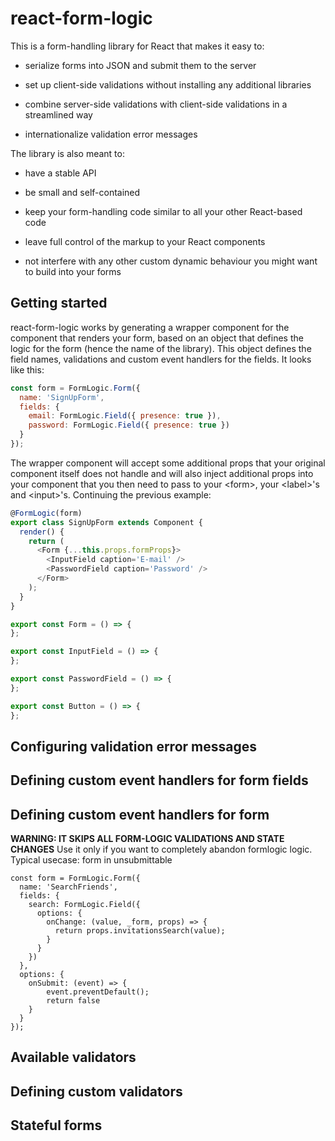 # react-form-logic

This is a form-handling library for React that makes it easy to:

* serialize forms into JSON and submit them to the server

* set up client-side validations without installing any additional
  libraries

* combine server-side validations with client-side validations in a
  streamlined way

* internationalize validation error messages

The library is also meant to:

* have a stable API

* be small and self-contained

* keep your form-handling code similar to all your other React-based
  code

* leave full control of the markup to your React components

* not interfere with any other custom dynamic behaviour you might want
  to build into your forms

## Getting started

react-form-logic works by generating a wrapper component for the
component that renders your form, based on an object that defines the
logic for the form (hence the name of the library). This object
defines the field names, validations and custom event handlers for the
fields. It looks like this:

```javascript
const form = FormLogic.Form({
  name: 'SignUpForm',
  fields: {
    email: FormLogic.Field({ presence: true }),
    password: FormLogic.Field({ presence: true })
  }
});
```

The wrapper component will accept some additional props that your
original component itself does not handle and will also inject
additional props into your component that you then need to pass to
your \<form\>, your \<label\>'s and \<input\>'s. Continuing the
previous example:

```javascript
@FormLogic(form)
export class SignUpForm extends Component {
  render() {
    return (
      <Form {...this.props.formProps}>
        <InputField caption='E-mail' />
        <PasswordField caption='Password' />
      </Form>
    );
  }
}

export const Form = () => {
};

export const InputField = () => {
};

export const PasswordField = () => {
};

export const Button = () => {
};
```

## Configuring validation error messages

## Defining custom event handlers for form fields

## Defining custom event handlers for form

**WARNING: IT SKIPS ALL FORM-LOGIC VALIDATIONS AND STATE CHANGES**
Use it only if you want to completely abandon formlogic logic.
Typical usecase: form in unsubmittable

```
const form = FormLogic.Form({
  name: 'SearchFriends',
  fields: {
    search: FormLogic.Field({
      options: {
        onChange: (value, _form, props) => {
          return props.invitationsSearch(value);
        }
      }
    })
  },
  options: {
    onSubmit: (event) => {
        event.preventDefault();
        return false
    }
  }
});
```

## Available validators

## Defining custom validators

## Stateful forms